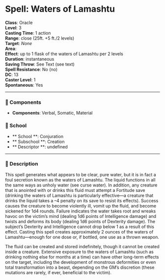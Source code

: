 
# Spell: Waters of Lamashtu
**Class**: Oracle  
**Level**: 3  
**Casting Time**: 1 action  
**Range**: close (25ft. +5 ft./2 levels)  
**Target**: _None_  
**Area**:   
**Effect**: up to 1 flask of the waters of Lamashtu per 2 levels  
**Duration**: instantaneous  
**Saving Throw**: See Text (see text)  
**Spell Resistance**: No (no)  
**DC**: 13  
**Caster Level**: 1  
**Spontaneous**: Yes

---

### 🔮 Components
- **Components**: Verbal, Somatic, Material

### 🏫 School
- ** School **: Conjuration
- ** Subschool **: Creation
- ** Descriptor **: undefined
---

### 📜 Description
This spell generates what appears to be clear, pure water, but it is in fact a foul secretion known as the waters of Lamashtu. The liquid functions in all the same ways as unholy water (see curse water). In addition, any creature that is anointed with or drinks this fluid must attempt a Fortitude save (drinking the waters of Lamashtu is particularly effective—a creature that drinks the liquid takes a –4 penalty on its save to resist its effects). Success causes the creature to become violently ill, vomit up the fluid, and become sickened for 1d4 rounds. Failure indicates the water takes root and wreaks havoc on the victim’s mind (dealing 1d6 points of Intelligence damage) and twists and deforms its body (dealing 1d6 points of Dexterity damage). The subject’s Dexterity and Intelligence cannot drop below 1 as a result of this effect. Casting this spell creates approximately 2 ounces of the waters of Lamashtu—enough for one dose or, if bottled, one use as a thrown weapon.

 The fluid can be created and stored indefinitely, though it cannot be created inside a creature. Extensive exposure to the waters of Lamashtu (such as drinking nothing else for months at a time) can have other long-term effects on the target, including the development of monstrous deformities or even total transformation into a beast, depending on the GM’s discretion (these mutations are rarely, if ever, beneficial to the victim).
